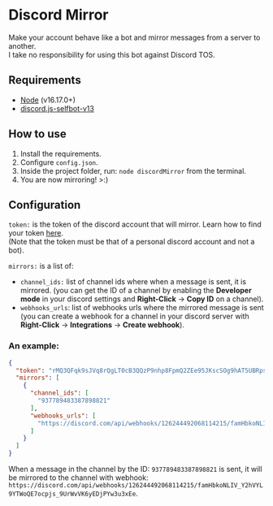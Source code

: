 # Discord Mirror
Make your account behave like a bot and mirror messages from a server to another.\
I take no responsibility for using this bot against Discord TOS.

## Requirements
- [Node](https://nodejs.org/en/download/) (v16.17.0+)
- [discord.js-selfbot-v13](https://www.npmjs.com/package/discord.js-selfbot-v13)

## How to use
1. Install the requirements.
2. Configure `config.json`.
3. Inside the project folder, run: `node discordMirror` from the terminal.
4. You are now mirroring! >:)

## Configuration
`token:` is the token of the discord account that will mirror. Learn how to find your token [here](https://www.androidauthority.com/get-discord-token-3149920/).\
(Note that the token must be that of a personal discord account and not a bot).

`mirrors:` is a list of:
- `channel_ids:` list of channel ids where when a message is sent, it is mirrored. (you can get the ID of a channel by enabling the **Developer mode** in your discord settings and **Right-Click** -> **Copy ID** on a channel).
- `webhooks_urls`: list of webhooks urls where the mirrored message is sent (you can create a webhook for a channel in your discord server with **Right-Click** -> **Integrations** -> **Create webhook**).

### An example:
```json
{
  "token": "rMQ3QFqk9sJVq8rQgLT0cB3QQzP9nhp8FpmQ2ZEe95JKscSOg9hAT5UBRps13rODuIUSeg",
  "mirrors": [
    {
      "channel_ids": [
        "937789483387898821"
      ],
      "webhooks_urls": [
        "https://discord.com/api/webhooks/126244492068114215/famHbkoNLIV_Y2hVYL9YTWoQE7ocpjs_9UrWvVK6yEDjPYw3u3xEe"
      ]
    }
  ]
}
```
When a message in the channel by the ID: `937789483387898821` is sent, it will be mirrored to the channel with webhook: `https://discord.com/api/webhooks/126244492068114215/famHbkoNLIV_Y2hVYL9YTWoQE7ocpjs_9UrWvVK6yEDjPYw3u3xEe`.